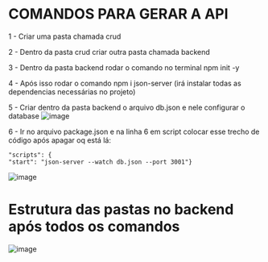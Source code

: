 
# COMANDOS PARA GERAR A API

1 - Criar uma pasta chamada crud

2 - Dentro da pasta crud criar outra pasta chamada backend

3 - Dentro da pasta backend rodar o comando no terminal npm init -y

4 - Após isso rodar o comando npm i json-server (irá instalar todas as dependencias necessárias no projeto)

5 - Criar dentro da pasta backend o arquivo db.json e nele configurar o database
![image](https://user-images.githubusercontent.com/71105466/146099923-e7d61de0-46b5-453a-a363-40203bcca971.png)

6 - Ir no arquivo package.json e na linha 6 em script colocar esse trecho de código após apagar oq está lá:

    "scripts": {
    "start": "json-server --watch db.json --port 3001"}
  
  ![image](https://user-images.githubusercontent.com/71105466/146100190-b34cd39f-c8c9-4da5-937a-b826cff4ca9e.png)

  
  

# Estrutura das pastas no backend após todos os comandos
![image](https://user-images.githubusercontent.com/71105466/146099971-eebc7866-6b17-45e4-a3b3-72e51313dd60.png)


